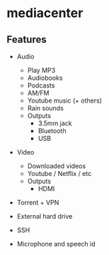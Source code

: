 # mediacenter

## Features

- Audio
  - Play MP3
  - Audiobooks
  - Podcasts
  - AM/FM
  - Youtube music (+ others)
  - Rain sounds
  - Outputs
    - 3.5mm jack
    - Bluetooth
    - USB

- Video
  - Downloaded videos
  - Youtube / Netflix / etc
  - Outputs
    - HDMI
   
- Torrent + VPN

- External hard drive

- SSH

- Microphone and speech id
